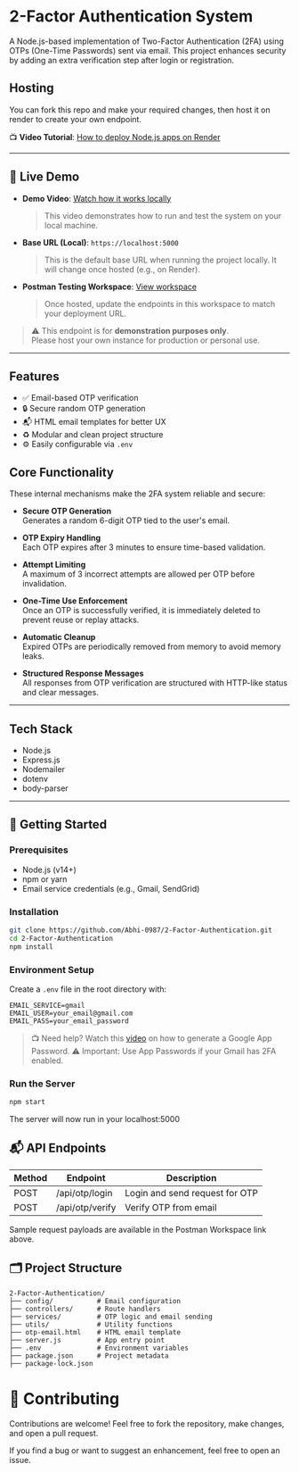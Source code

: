 # 2-Factor Authentication System

A Node.js-based implementation of Two-Factor Authentication (2FA) using OTPs (One-Time Passwords) sent via email. This project enhances security by adding an extra verification step after login or registration.

## Hosting

You can fork this repo and make your required changes, then host it on render to create your own endpoint.

📺 **Video Tutorial**: [How to deploy Node.js apps on Render](https://www.youtube.com/watch?v=_HiTTBHKVwU)

---

## 🔗 Live Demo

- **Demo Video**: [Watch how it works locally](media/2FA.mp4)  
  > This video demonstrates how to run and test the system on your local machine.

- **Base URL (Local)**: `https://localhost:5000`  
  > This is the default base URL when running the project locally. It will change once hosted (e.g., on Render).

- **Postman Testing Workspace**: [View workspace](https://web.postman.co/workspace/f96edb81-6fe8-4258-9026-37b8da6a2d95)  
  > Once hosted, update the endpoints in this workspace to match your deployment URL.

> ⚠️ This endpoint is for **demonstration purposes only**.  
> Please host your own instance for production or personal use.


---

## Features

- ✅ Email-based OTP verification  
- 🔒 Secure random OTP generation  
- 📬 HTML email templates for better UX  
- ♻️ Modular and clean project structure  
- ⚙️ Easily configurable via `.env`  

## Core Functionality

These internal mechanisms make the 2FA system reliable and secure:

- **Secure OTP Generation**  
  Generates a random 6-digit OTP tied to the user's email.

- **OTP Expiry Handling**  
  Each OTP expires after 3 minutes to ensure time-based validation.

- **Attempt Limiting**  
  A maximum of 3 incorrect attempts are allowed per OTP before invalidation.

- **One-Time Use Enforcement**  
  Once an OTP is successfully verified, it is immediately deleted to prevent reuse or replay attacks.

- **Automatic Cleanup**  
  Expired OTPs are periodically removed from memory to avoid memory leaks.

- **Structured Response Messages**  
  All responses from OTP verification are structured with HTTP-like status and clear messages.


---

## Tech Stack

- Node.js  
- Express.js  
- Nodemailer  
- dotenv  
- body-parser  

---

## 🚀 Getting Started

### Prerequisites

- Node.js (v14+)  
- npm or yarn  
- Email service credentials (e.g., Gmail, SendGrid)  

### Installation

```bash
git clone https://github.com/Abhi-0987/2-Factor-Authentication.git
cd 2-Factor-Authentication
npm install
```

### Environment Setup
Create a `.env` file in the root directory with:

```env
EMAIL_SERVICE=gmail
EMAIL_USER=your_email@gmail.com
EMAIL_PASS=your_email_password
```
>📺 Need help? Watch this [video](https://www.youtube.com/watch?v=lSURGX0JHbA) on how to generate a Google App Password.
> ⚠️ Important: Use App Passwords if your Gmail has 2FA enabled.

### Run the Server

```bash
npm start
```
The server will now run in your localhost:5000

## 📬 API Endpoints

| Method | Endpoint | Description |
|--------|--------------|--------------------------|
| POST | /api/otp/login | Login and send request for OTP |
| POST | /api/otp/verify | Verify OTP from email |

Sample request payloads are available in the Postman Workspace link above.

## 🗂 Project Structure
```text
2-Factor-Authentication/
├── config/           # Email configuration
├── controllers/      # Route handlers
├── services/         # OTP logic and email sending
├── utils/            # Utility functions
├── otp-email.html    # HTML email template
├── server.js         # App entry point
├── .env              # Environment variables
├── package.json      # Project metadata
├── package-lock.json
```

# 🙌 Contributing
Contributions are welcome!
Feel free to fork the repository, make changes, and open a pull request.

If you find a bug or want to suggest an enhancement, feel free to open an issue.
